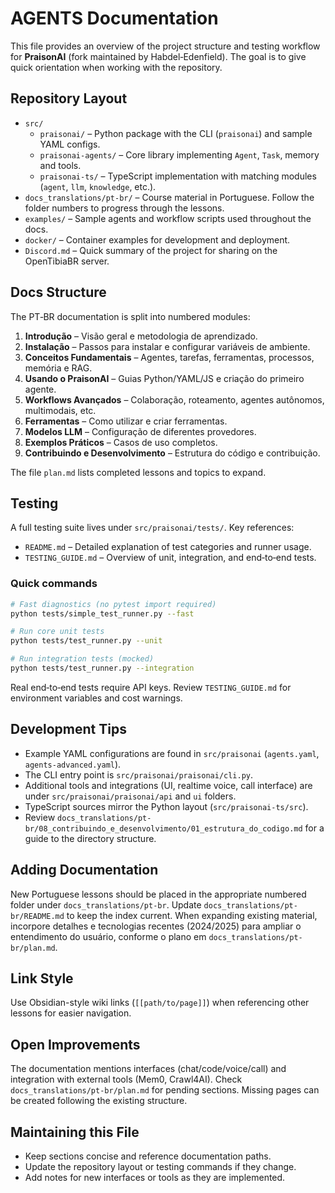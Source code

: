 # AGENTS Documentation

This file provides an overview of the project structure and testing workflow for **PraisonAI** (fork maintained by Habdel‑Edenfield). The goal is to give quick orientation when working with the repository.

## Repository Layout

- `src/`
  - `praisonai/` – Python package with the CLI (`praisonai`) and sample YAML configs.
  - `praisonai-agents/` – Core library implementing `Agent`, `Task`, memory and tools.
  - `praisonai-ts/` – TypeScript implementation with matching modules (`agent`, `llm`, `knowledge`, etc.).
- `docs_translations/pt-br/` – Course material in Portuguese. Follow the folder numbers to progress through the lessons.
- `examples/` – Sample agents and workflow scripts used throughout the docs.
- `docker/` – Container examples for development and deployment.
- `Discord.md` – Quick summary of the project for sharing on the OpenTibiaBR server.

## Docs Structure

The PT‑BR documentation is split into numbered modules:

1. **Introdução** – Visão geral e metodologia de aprendizado.
2. **Instalação** – Passos para instalar e configurar variáveis de ambiente.
3. **Conceitos Fundamentais** – Agentes, tarefas, ferramentas, processos, memória e RAG.
4. **Usando o PraisonAI** – Guias Python/YAML/JS e criação do primeiro agente.
5. **Workflows Avançados** – Colaboração, roteamento, agentes autônomos, multimodais, etc.
6. **Ferramentas** – Como utilizar e criar ferramentas.
7. **Modelos LLM** – Configuração de diferentes provedores.
8. **Exemplos Práticos** – Casos de uso completos.
9. **Contribuindo e Desenvolvimento** – Estrutura do código e contribuição.

The file `plan.md` lists completed lessons and topics to expand.

## Testing

A full testing suite lives under `src/praisonai/tests/`. Key references:

- `README.md` – Detailed explanation of test categories and runner usage.
- `TESTING_GUIDE.md` – Overview of unit, integration, and end‑to‑end tests.

### Quick commands

```bash
# Fast diagnostics (no pytest import required)
python tests/simple_test_runner.py --fast

# Run core unit tests
python tests/test_runner.py --unit

# Run integration tests (mocked)
python tests/test_runner.py --integration
```

Real end‑to‑end tests require API keys. Review `TESTING_GUIDE.md` for environment variables and cost warnings.

## Development Tips

- Example YAML configurations are found in `src/praisonai` (`agents.yaml`, `agents-advanced.yaml`).
- The CLI entry point is `src/praisonai/praisonai/cli.py`.
- Additional tools and integrations (UI, realtime voice, call interface) are under `src/praisonai/praisonai/api` and `ui` folders.
- TypeScript sources mirror the Python layout (`src/praisonai-ts/src`).
- Review `docs_translations/pt-br/08_contribuindo_e_desenvolvimento/01_estrutura_do_codigo.md` for a guide to the directory structure.

## Adding Documentation

New Portuguese lessons should be placed in the appropriate numbered folder under `docs_translations/pt-br`. Update `docs_translations/pt-br/README.md` to keep the index current. When expanding existing material, incorpore detalhes e tecnologias recentes (2024/2025) para ampliar o entendimento do usuário, conforme o plano em `docs_translations/pt-br/plan.md`.


## Link Style
Use Obsidian-style wiki links (`[[path/to/page]]`) when referencing other lessons for easier navigation.
## Open Improvements

The documentation mentions interfaces (chat/code/voice/call) and integration with external tools (Mem0, Crawl4AI). Check `docs_translations/pt-br/plan.md` for pending sections. Missing pages can be created following the existing structure.


## Maintaining this File
- Keep sections concise and reference documentation paths.
- Update the repository layout or testing commands if they change.
- Add notes for new interfaces or tools as they are implemented.

